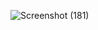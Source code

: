 ![Screenshot (181)](https://user-images.githubusercontent.com/49981760/95019378-a6ddc900-0682-11eb-94fd-1b92ce83b599.png)
